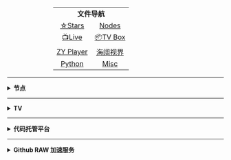 <div align="center">
<table style="border:0;border-collapse:collapse;width:290px">
  <tr>
    <td colspan="2" align="center" style="border:none">
      <b>文件导航</b>
    </td>
  </tr>
  <tr>
    <td align="center" width="50%">
      <a href="https://github.com/aa1555?tab=stars">☆Stars</a>
    </td>
    <td align="center">
      <a href="https://github.com/aa1555/Repository/tree/main/Nodes">Nodes</a>
    </td>
  </tr>
  <tr>
    <td align="center">
      <a href="https://github.com/aa1555/Repository/tree/main/Video/01.Live直播源">📺Live</a>
    </td>
    <td align="center">
      <a href="https://github.com/aa1555/Repository/tree/main/Video/02.TV%20Box%20配置">📦TV Box</a>
    </td>
  </tr>
  <tr>
    <td align="center">
      <a href="https://github.com/aa1555/Repository/tree/main/Video/03.ZY%20Player%20配置">ZY Player</a>
    </td>
    <td align="center">
      <a href="https://github.com/aa1555/Repository/blob/main/Video/海阔视界.md">海阔视界</a>
    </td>
  </tr>
  <tr>
    <td align="center">
      <a href="https://github.com/aa1555/Repository/tree/main/Python">Python</a>
    </td>
    <td align="center">
      <a href="https://github.com/aa1555/Repository/tree/main/Misc">Misc</a>
    </td>
  </tr>
</table>
</div>

<hr>

<!-------分割线------->

<details>
  <summary><b>节点</b></summary>
  <div align="center">
    <table style="border:0;border-collapse:collapse;width:330px">
      <tr>
        <td colspan="2" align="center" style="border:none">
          <b>节点工具</b>
        </td>
      </tr>
      <tr>
        <td align="center" width="50%">
          <a href="https://github.com/aa1555/Repository/blob/main/Nodes/01.代理工具.md">代理工具</a>
        </td>
        <td align="center">
          <a href="https://bianyuan.xyz/">订阅转换</a>
        </td>
      </tr>
      <tr>
        <td align="center">
          <a href="https://v1.v2rayse.com/v2ray-clash/">节点转Clash</a>
        </td>
        <td align="center">
          <a href="https://tool.oschina.net/encrypt?type=3">Base64编码解码</a>
        </td>
      </tr>
      <tr>
        <td align="center">
          <a href="http://www.txttool.com/">TXT文本处理工具</a>
        </td>
        <td align="center">
          　
        </td>
      </tr>
    </table>
  </div>
  <hr>
  <h2 align="center">节点订阅</h2>
  <h3>自用节点</h3>
  <b>V2Ray 订阅链接：</b>
  <p>https://ghfast.top/https://raw.githubusercontent.com/aa1555/Repository/main/Nodes/02.V2Ray.txt</p>
  <b>Clash 订阅链接：</b>
  <p>https://ghfast.top/https://raw.githubusercontent.com/aa1555/Repository/main/Nodes/03.Clash.txt</p>
  <hr>
  <h3>收集的节点</h3>
  <b>项目地址：[freenode](https://github.com/ripaojiedian/freenode)</b>
  <p>Clash订阅：https://ghfast.top/https://raw.githubusercontent.com/ripaojiedian/freenode/main/clash</p>
  <p>通用base64/v2ray订阅：https://ghfast.top/https://raw.githubusercontent.com/ripaojiedian/freenode/main/sub</p>
</details>

<hr>

<!-------分割线------->

<details>
  <summary><b>TV</b></summary>
  <div align="center">
    <table style="border:0;border-collapse:collapse;width:290px">
      <tr>
        <td colspan="2" align="center" style="border:none">
          <b>直播源工具</b>
        </td>
      </tr>
      <tr>
        <td align="center" width="50%">
          <a href="https://guihet.com/tvlistconvert.html">格式转换</a>
        </td>
        <td align="center">
          <a href="https://www.lige.fit/ua">接口解密</a>
        </td>
      </tr>
      <tr>
        <td align="center">
          <a href="https://www.foodieguide.com/iptvsearch">电视频道搜索</a>
        </td>
        <td align="center">
          <a href="http://www.txttool.com/">文本处理工具</a>
        </td>
      </tr>
      <tr>
        <td align="center">
          <a href="https://www.sojson.com/">JSON在线解析</a>
        </td>
        <td align="center">
          　
        </td>
      </tr>
    </table>
  </div>
  <hr>
  <h2 align="center">接口订阅</h2>
  <h3>自用的TV接口</h3>
  <b>📺直播源</b>
  <p>https://ghfast.top/https://raw.githubusercontent.com/aa1555/Repository/main/Video/01.Live%E7%9B%B4%E6%92%AD%E6%BA%90/01.%E8%87%AA%E7%94%A8%E7%9B%B4%E6%92%AD%E6%BA%90.txt</p>
  <b>📺直播线路</b>
  <p>https://ghfast.top/https://raw.githubusercontent.com/aa1555/Repository/main/Video/02.TV%20Box%20%E9%85%8D%E7%BD%AE/02.%E7%9B%B4%E6%92%AD%E7%BA%BF%E8%B7%AF.json</p>
  <b>🗂自用单仓</b>
  <p>https://ghfast.top/https://raw.githubusercontent.com/aa1555/Repository/main/Video/02.TV%20Box%20%E9%85%8D%E7%BD%AE/03.%E8%87%AA%E7%94%A8%E5%8D%95%E4%BB%93.json</p>
  <b>🗂🗂自用多仓</b>
  <p>https://ghfast.top/https://raw.githubusercontent.com/aa1555/Repository/main/Video/02.TV%20Box%20%E9%85%8D%E7%BD%AE/04.%E8%87%AA%E7%94%A8%E5%A4%9A%E4%BB%93.json</p>
  <hr>
  <h3>收集的TV接口</h3>
  <p>[源仓库(地址发布页)](https://yckceo.vip/)</p>
  <p>[源](https://cyuan.netlify.app/)</p>
  <p>[欧歌](http://m.nxog.top/index.html)</p>
  <b>项目地址：[fanmingming/live](https://github.com/fanmingming/live)</b>
  <p>收集国内可直连的全球电视直播源</p>
</details>

<hr>

<!-------分割线------->

<details>
  <summary><b>代码托管平台</b></summary>
  <div align="center">
    <table style="border:0;border-collapse:collapse;width:280px">
      <tr>
        <td colspan="2" align="center" style="border:none">
          <b>代码托管平台</b>
        </td>
      </tr>
      <tr>
        <td align="center" width="50%">
          <a href="https://github.com/">GitHub</a>
        </td>
        <td align="center">
          <a href="https://jihulab.com/explore">极狐GitLab</a>
        </td>
      </tr>
      <tr>
        <td align="center">
          <a href="https://gitee.com/">Gitee</a>
        </td>
        <td align="center">
          <a href="https://gitcode.com/">GitCode</a>
        </td>
      </tr>
    </table>
  </div>
</details>

<hr>

<!-------分割线------->

<details>
  <summary><b>Github RAW 加速服务</b></summary>
  <p>`https://raw.githubusercontent.com/`用户名/仓库名/main/文件夹名/文件名</p>
  <p>`https://ghfast.top/`接raw地址</p>
  <p>`https://raw.gitmirror.com/`接用户名及后面部分</p>
  <b>官网：[JSDELIVR](https://www.jsdelivr.com/github)</b>
  <p>`https://cdn.jsdelivr.net/gh/`接用户名及后面部分，把main前面的`/`改成`@`</p>
  <p>`https://fastly.jsdelivr.net/gh/`接用户名及后面部分，把main前面的`/`改成`@`</p>
  <p>`https://gcore.jsdelivr.net/gh/`接用户名及后面部分，把main前面的`/`改成`@`</p>
  <p>`https://jsd.cdn.zzko.cn/gh/`接用户名及后面部分，把main前面的`/`改成`@`</p>
</details>